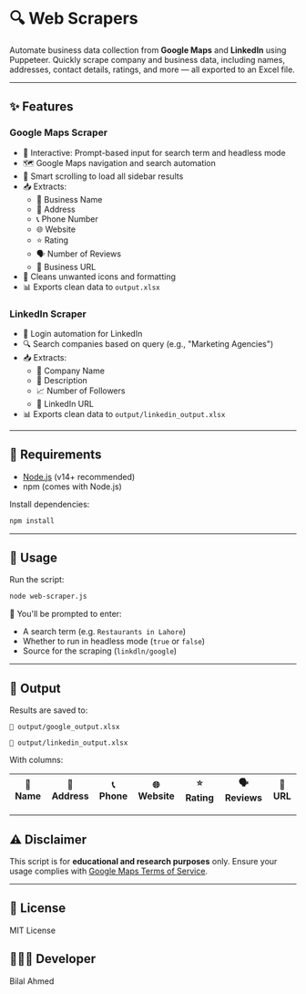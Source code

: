 # 🔍 Web Scrapers

Automate business data collection from **Google Maps** and **LinkedIn** using Puppeteer. Quickly scrape company and business data, including names, addresses, contact details, ratings, and more — all exported to an Excel file.

---

## ✨ Features

### Google Maps Scraper

- 🧠 Interactive: Prompt-based input for search term and headless mode
- 🗺️ Google Maps navigation and search automation
- 📜 Smart scrolling to load all sidebar results
- 📥 Extracts:
  - 🏢 Business Name
  - 📍 Address
  - 📞 Phone Number
  - 🌐 Website
  - ⭐ Rating
  - 🗣️ Number of Reviews
  - 🔗 Business URL
- 🧼 Cleans unwanted icons and formatting
- 📊 Exports clean data to `output.xlsx`

### LinkedIn Scraper

- 🧠 Login automation for LinkedIn
- 🔍 Search companies based on query (e.g., "Marketing Agencies")
- 📥 Extracts:
  - 🏢 Company Name
  - 📍 Description
  - 📈 Number of Followers
  - 🔗 LinkedIn URL
- 📊 Exports clean data to `output/linkedin_output.xlsx`

---

## 🔧 Requirements

- [Node.js](https://nodejs.org/) (v14+ recommended)
- npm (comes with Node.js)

Install dependencies:

```bash
npm install
```

---

## 🚀 Usage

Run the script:

```bash
node web-scraper.js
```

🔸 You'll be prompted to enter:

- A search term (e.g. `Restaurants in Lahore`)
- Whether to run in headless mode (`true` or `false`)
- Source for the scraping (`linkdln/google`)

---

## 📁 Output

Results are saved to:

```plaintext
📄 output/google_output.xlsx
```

```plaintext
📄 output/linkedin_output.xlsx
```

With columns:

| 🏢 Name | 📍 Address | 📞 Phone | 🌐 Website | ⭐ Rating | 🗣️ Reviews | 🔗 URL |
| ------- | ---------- | -------- | ---------- | --------- | ---------- | ------ |

---

## ⚠️ Disclaimer

This script is for **educational and research purposes** only. Ensure your usage complies with [Google Maps Terms of Service](https://maps.google.com/help/terms_maps/).

---

## 📄 License

MIT License

## 👨🏻‍💻 Developer

Bilal Ahmed
